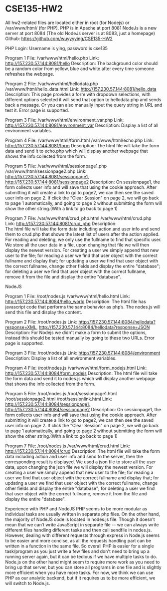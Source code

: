 # CSE135-HW2
All hw2-related files are located either in root (for Nodejs) or /var/www/html/ (for PHP).
PHP is in Apache at port 8081
NodeJs is a new server at port 8084 (The old NodeJs server is at 8083, just a homepage)
Github: https://github.com/wuyyyying/CSE135-HW2

PHP
Login: Username is ying, password is cse135

Program 1
      File: /var/www/html/hello.php
      Link: http://157.230.57.144:8081/hello
      Description: The background color should be a random color from yellow, blue and white after every time someone refreshes the webpage.

Program 2
      File: /var/www/html/hellodata.php
              /var/www/html/hello_data.html
      Link: http://157.230.57.144:8081/hello_data
      Description: This page provides a form with dropdown selections, with different options selected it will send that option to hellodata.php and sends back a message. Or you can also manually input the query string in URL and test it. Error page is supported.

Program 3
      File: /var/www/html/environment_var.php
      Link: http://157.230.57.144:8081/environment_var
      Description: 
         Display a list of all environment variables.

Program 4
      File: /var/www/html/form.html 
              /var/www/html/echo.php
      Link: http://157.230.57.144:8081/form
      Description: 
         The html file will take the form data and send it to echo.php which will display another webpage that shows the info collected from the form.

Program 5
      File: /var/www/html/sessionpage1.php
              /var/www/html/sessionpage2.php
      Link: http://157.230.57.144:8081/sessionpage1, http://157.230.57.144:8081/sessionpage2 
      Description: On sessionpage1, the form collects user info and will save that using the cookie approach. After submitting it will create a link to go to page2, we can then see the saved user info on page 2. If click the "Clear Session" on page 2, we will go back to page 1 automatically, and going to page 2 without submitting the form will show the other string.(With a link to go back to page 1)

Program 7
      File: /var/www/html/crud_php.html
              /var/www/html/crud.php
      Link: http://157.230.57.144:8081/crud_php
      Description:  
         The html file will take the form data including action and user info and send them to crud.php that shows the latest list of users after the action applied. For reading and deleting, we only use the fullname to find that specific user. We store all the user data in a file, upon changing that file we will then display the newest version. For creating a user we simply append that new user to the file; for reading a user we find that user object with the correct fullname and display that; for updating a user we find that user object with the correct fullname, change other fields and display the entire "database"; for deleting a user we find that user object with the correct fullname, remove it from the file and display the entire "database".


NodeJS

Program 1
      File: /root/nodes.js
              /var/www/html/hello.html
      Link: http://157.230.57.144:8084/hello_world
      Description: 
         The html file has javascript code that performs the same behavior as php’s. The nodes.js will send this file and display the content.

Program 2
      File: /root/nodes.js
      Link: http://157.230.57.144:8084/hellodata?response=XML, http://157.230.57.144:8084/hellodata?response=JSON 
      Description: For Nodejs we didn't make a form to submit the options, instead this should be tested manually by going to these two URLs. Error page is supported.

Program 3
      File: /root/nodes.js
      Link: http://157.230.57.144:8084/environment
      Description: 
         Display a list of all environment variables.

Program 4
      File: /root/nodes.js
             /var/www/html/form_nodejs.html 
      Link: http://157.230.57.144:8084/form_nodejs
      Description: 
         The html file will take the form data and send it to nodes.js which will display another webpage that shows the info collected from the form.

Program 5
      File: /root/nodes.js
              /root/sessionpage1.html
              /root/sessionpage2.html
              /root/sessionlink.html
      Link: http://157.230.57.144:8084/sessionpage1, http://157.230.57.144:8084/sessionpage2 
      Description:  On sessionpage1, the form collects user info and will save that using the cookie approach. After submitting it will create a link to go to page2, we can then see the saved user info on page 2. If click the "Clear Session" on page 2, we will go back to page 1 automatically, and going to page 2 without submitting the form will show the other string.(With a link to go back to page 1)

Program 7
      File: /root/nodes.js
              /var/www/html/crud.html
      Link: http://157.230.57.144:8084/crud 
      Description:  The html file will take the form data including action and user info and send to the server, then the corresponding result is displayed. We used a json file to store all the user data, upon changing the json file we will display the newest version. For creating a user we simply append that new user to the file; for reading a user we find that user object with the correct fullname and display that; for updating a user we find that user object with the correct fullname, change other fields and display the entire "database"; for deleting a user we find that user object with the correct fullname, remove it from the file and display the entire "database".

Experience with PHP and NodeJS
PHP seems to be more modular as individual tasks are usually written in separate php files. On the other hand, the majority of NodeJS code is located in nodes.js file. Though it doesn’t mean that we can’t write JavaScript in separate file -- we can always write different files handling different tasks and then call sendfile in nodes.js. However, dealing with different requests through express in Node.js seems to be easier and more concise, as all the requests handling part can be written in a function in the same file. So overall PHP is easier for a single task/program as you just write a few files and don't need to bring up a running server again, but it can be tedious if we have multiple tasks to do. Node.js on the other hand might seem to require more work as you need to bring up that server, but you can store all programs in one file and is slightly more efficient when you have more tasks. 
For now, we think we can use PHP as our analytic backend, but if it requires us to be more efficient, we will switch to Node.js.
